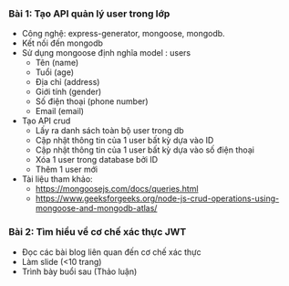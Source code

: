 ### Bài 1: Tạo API quản lý user trong lớp
- Công nghệ: express-generator, mongoose, mongodb.
- Kết nối đến mongodb
- Sử dụng mongoose định nghĩa model : users
  + Tên (name)
  + Tuổi (age)
  + Địa chỉ (address)
  + Giới tính (gender)
  + Số điện thoại (phone number)
  + Email (email)
- Tạo API crud
  + Lấy ra danh sách toàn bộ user trong db
  + Cập nhật thông tin của 1 user bất kỳ dựa vào ID
  + Cập nhật thông tin của 1 user bất kỳ dựa vào số điện thoại
  + Xóa 1 user trong database bởi ID
  + Thêm 1 user mới
- Tài liệu tham khảo:
  + https://mongoosejs.com/docs/queries.html
  + https://www.geeksforgeeks.org/node-js-crud-operations-using-mongoose-and-mongodb-atlas/

### Bài 2: Tìm hiểu về cơ chế xác thực JWT

- Đọc các bài blog liên quan đến cơ chế xác thực
- Làm slide (<10 trang)
- Trình bày buổi sau (Thảo luận)